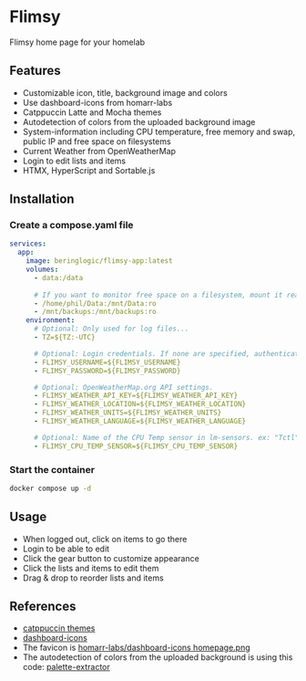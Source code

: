# Flimsy
Flimsy home page for your homelab

## Features
- Customizable icon, title, background image and colors
- Use dashboard-icons from homarr-labs
- Catppuccin Latte and Mocha themes
- Autodetection of colors from the uploaded background image
- System-information including CPU temperature, free memory and swap, public IP and free space on filesystems
- Current Weather from OpenWeatherMap
- Login to edit lists and items
- HTMX, HyperScript and Sortable.js

## Installation

### Create a compose.yaml file
```yaml
services:
  app:
    image: beringlogic/flimsy-app:latest
    volumes:
      - data:/data
            
      # If you want to monitor free space on a filesystem, mount it read-only on /mnt/name in the container
      - /home/phil/Data:/mnt/Data:ro
      - /mnt/backups:/mnt/backups:ro
    environment:
      # Optional: Only used for log files...
      - TZ=${TZ:-UTC}

      # Optional: Login credentials. If none are specified, authentication is disabled.
      - FLIMSY_USERNAME=${FLIMSY_USERNAME}
      - FLIMSY_PASSWORD=${FLIMSY_PASSWORD}

      # Optional: OpenWeatherMap.org API settings.
      - FLIMSY_WEATHER_API_KEY=${FLIMSY_WEATHER_API_KEY}
      - FLIMSY_WEATHER_LOCATION=${FLIMSY_WEATHER_LOCATION}
      - FLIMSY_WEATHER_UNITS=${FLIMSY_WEATHER_UNITS}
      - FLIMSY_WEATHER_LANGUAGE=${FLIMSY_WEATHER_LANGUAGE}

      # Optional: Name of the CPU Temp sensor in lm-sensors. ex: "Tctl" for Ryzen CPUs or "Package id 0" for Xeon CPUs.
      - FLIMSY_CPU_TEMP_SENSOR=${FLIMSY_CPU_TEMP_SENSOR}
```

### Start the container
```bash
docker compose up -d
```

## Usage
- When logged out, click on items to go there
- Login to be able to edit
- Click the gear button to customize appearance
- Click the lists and items to edit them
- Drag & drop to reorder lists and items

## References
- [catppuccin themes](https://github.com/catppuccin/catppuccin/blob/main/docs/style-guide.md)
- [dashboard-icons](https://github.com/homarr-labs/dashboard-icons)
- The favicon is [homarr-labs/dashboard-icons homepage.png](https://cdn.jsdelivr.net/gh/homarr-labs/dashboard-icons/png/homepage.png)
- The autodetection of colors from the uploaded background is using this code: [palette-extractor](https://github.com/BeringLogic/palette-extractor)

